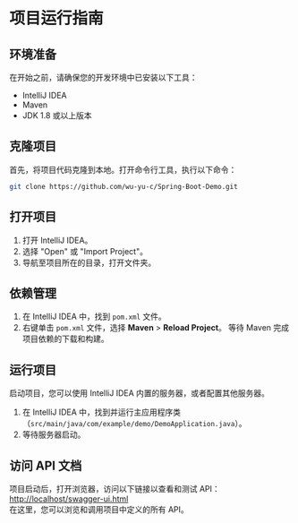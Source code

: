 # 项目运行指南
## 环境准备
在开始之前，请确保您的开发环境中已安装以下工具：
- IntelliJ IDEA
- Maven
- JDK 1.8 或以上版本
## 克隆项目
首先，将项目代码克隆到本地。打开命令行工具，执行以下命令：
```bash
git clone https://github.com/wu-yu-c/Spring-Boot-Demo.git
```
## 打开项目
1. 打开 IntelliJ IDEA。
2. 选择 "Open" 或 "Import Project"。
3. 导航至项目所在的目录，打开文件夹。
## 依赖管理
1. 在 IntelliJ IDEA 中，找到 `pom.xml` 文件。
2. 右键单击 `pom.xml` 文件，选择 **Maven** > **Reload Project**。
   等待 Maven 完成项目依赖的下载和构建。
## 运行项目
启动项目，您可以使用 IntelliJ IDEA 内置的服务器，或者配置其他服务器。
1. 在 IntelliJ IDEA 中，找到并运行主应用程序类  
（`src/main/java/com/example/demo/DemoApplication.java`）。
2. 等待服务器启动。
## 访问 API 文档
项目启动后，打开浏览器，访问以下链接以查看和测试 API：
[http://localhost/swagger-ui.html](http://localhost/swagger-ui.html)  
在这里，您可以浏览和调用项目中定义的所有 API。
